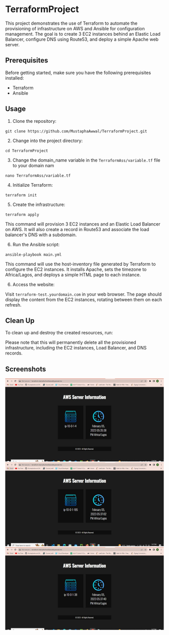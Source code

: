 # TerraformProject

This project demonstrates the use of Terraform to automate the provisioning of infrastructure on AWS and Ansible for configuration management. The goal is to create 3 EC2 instances behind an Elastic Load Balancer, configure DNS using Route53, and deploy a simple Apache web server.

## Prerequisites

Before getting started, make sure you have the following prerequisites installed:

- Terraform
- Ansible

## Usage

1. Clone the repository:

`git clone https://github.com/MustaphaAwwal/TerraformProject.git`

2. Change into the project directory:

`cd TerraformProject`

3. Change the domain_name variable in the `TerraformAss/variable.tf` file to your domain nam

`nano TerraformAss/variable.tf`

4. Initialize Terraform:

`terraform init`

5. Create the infrastructure:

`terraform apply`

This command will provision 3 EC2 instances and an Elastic Load Balancer on AWS. It will also create a record in Route53 and associate the load balancer's DNS with a subdomain.

6. Run the Ansible script:

`ansible-playbook main.yml`

This command will use the host-inventory file generated by Terraform to configure the EC2 instances. It installs Apache, sets the timezone to Africa/Lagos, and deploys a simple HTML page to each instance.

6. Access the website:

Visit `terraform-test.yourdomain.com` in your web browser. The page should display the content from the EC2 instances, rotating between them on each refresh.

## Clean Up

To clean up and destroy the created resources, run:

Please note that this will permanently delete all the provisioned infrastructure, including the EC2 instances, Load Balancer, and DNS records.

## Screenshots
![instance](./screenshot/instance.JPG)
![instance.JPG](./screenshot/instance.2JPG.JPG)
![instance3](./screenshot/instance3.JPG)
